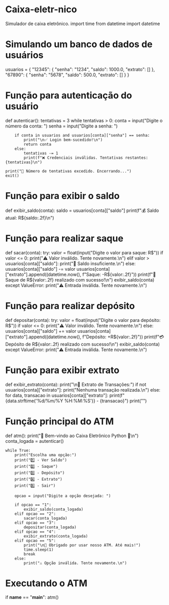 # Caixa-eletr-nico
Simulador de caixa eletrônico.
import time
from datetime import datetime

# Simulando um banco de dados de usuários
usuarios = {
    "12345": {
        "senha": "1234",
        "saldo": 1000.0,
        "extrato": []
    },
    "67890": {
        "senha": "5678",
        "saldo": 500.0,
        "extrato": []
    }
}

# Função para autenticação do usuário
def autenticar():
    tentativas = 3
    while tentativas > 0:
        conta = input("Digite o número da conta: ")
        senha = input("Digite a senha: ")

        if conta in usuarios and usuarios[conta]["senha"] == senha:
            print("\n✅ Login bem-sucedido!\n")
            return conta
        else:
            tentativas -= 1
            print(f"❌ Credenciais inválidas. Tentativas restantes: {tentativas}\n")

    print("🚫 Número de tentativas excedido. Encerrando...")
    exit()

# Função para exibir o saldo
def exibir_saldo(conta):
    saldo = usuarios[conta]["saldo"]
    print(f"💰 Saldo atual: R${saldo:.2f}\n")

# Função para realizar saque
def sacar(conta):
    try:
        valor = float(input("Digite o valor para saque: R$"))
        if valor <= 0:
            print("⚠️ Valor inválido. Tente novamente.\n")
        elif valor > usuarios[conta]["saldo"]:
            print("🚫 Saldo insuficiente.\n")
        else:
            usuarios[conta]["saldo"] -= valor
            usuarios[conta]["extrato"].append((datetime.now(), f"Saque: -R${valor:.2f}"))
            print(f"💸 Saque de R${valor:.2f} realizado com sucesso!\n")
            exibir_saldo(conta)
    except ValueError:
        print("⚠️ Entrada inválida. Tente novamente.\n")

# Função para realizar depósito
def depositar(conta):
    try:
        valor = float(input("Digite o valor para depósito: R$"))
        if valor <= 0:
            print("⚠️ Valor inválido. Tente novamente.\n")
        else:
            usuarios[conta]["saldo"] += valor
            usuarios[conta]["extrato"].append((datetime.now(), f"Depósito: +R${valor:.2f}"))
            print(f"💳 Depósito de R${valor:.2f} realizado com sucesso!\n")
            exibir_saldo(conta)
    except ValueError:
        print("⚠️ Entrada inválida. Tente novamente.\n")

# Função para exibir extrato
def exibir_extrato(conta):
    print("\n📄 Extrato de Transações:")
    if not usuarios[conta]["extrato"]:
        print("Nenhuma transação realizada.\n")
    else:
        for data, transacao in usuarios[conta]["extrato"]:
            print(f"{data.strftime('%d/%m/%Y %H:%M:%S')} - {transacao}")
        print("")

# Função principal do ATM
def atm():
    print("🏧 Bem-vindo ao Caixa Eletrônico Python 🏧\n")
    conta_logada = autenticar()

    while True:
        print("Escolha uma opção:")
        print("1️⃣ - Ver Saldo")
        print("2️⃣ - Saque")
        print("3️⃣ - Depósito")
        print("4️⃣ - Extrato")
        print("5️⃣ - Sair")

        opcao = input("Digite a opção desejada: ")

        if opcao == "1":
            exibir_saldo(conta_logada)
        elif opcao == "2":
            sacar(conta_logada)
        elif opcao == "3":
            depositar(conta_logada)
        elif opcao == "4":
            exibir_extrato(conta_logada)
        elif opcao == "5":
            print("\n👋 Obrigado por usar nosso ATM. Até mais!")
            time.sleep(1)
            break
        else:
            print("⚠️ Opção inválida. Tente novamente.\n")

# Executando o ATM
if __name__ == "__main__":
    atm()
